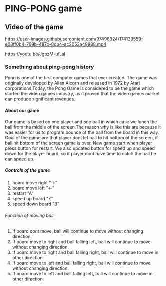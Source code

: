 # PING-PONG game

## Video of the game

https://user-images.githubusercontent.com/97498924/174139559-e08ff0b4-769b-487c-8db4-ac2052a49988.mp4

https://youtu.be/JgpzM-uf_aI

### Something about ping-pong history

Pong is one of the first computer games that ever created. The game was originally developed by Allan Alcorn and released in 1972 by Atari corporations.Today, the Pong Game is considered to be the game which started the video games industry, as it proved that the video games market can produce significant revenues.

#### About our game

Our game is based on one player and one ball in which case we lunch the ball from the middle of the screen.The reason why is like this are because it was easier for us to program bounce of the ball from the board in this way. Goal of the game are that player dont let ball to hit bottom of the screen, if ball hit bottom of the screen game  is over. New game start when player press button for restart. We also updated button for speed up and speed down for the player board, so if player dont have time to catch the ball he can speed up.

##### Controls of the game

1. board move right "->"
2. board move left "<-"
3. restart "A"
4. speed up board "Z"
5. speed down board "B"

###### Function of moving ball

1. If board dont move, ball will continue to move without changing direction.
2. If board move to right and ball falling left, ball will continue to move without changing direction.
3. If board move to right and ball falling right, ball will continue to move in other direction.
4. If board move to left and ball falling right, ball will continue to move without changing direction.
5. If board move to left and ball falling left, ball will continue to move in other direction.
